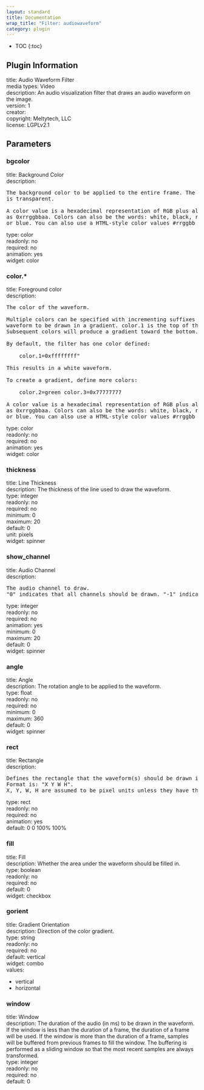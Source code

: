 ```yaml
---
layout: standard
title: Documentation
wrap_title: "Filter: audiowaveform"
category: plugin
---
```

* TOC
{:toc}

## Plugin Information

title: Audio Waveform Filter  
media types:
Video  
description: An audio visualization filter that draws an audio waveform on the image.  
version: 1  
creator:   
copyright: Meltytech, LLC  
license: LGPLv2.1  

## Parameters

### bgcolor

title: Background Color    
description:
<pre>
The background color to be applied to the entire frame. The default color
is transparent.

A color value is a hexadecimal representation of RGB plus alpha channel
as 0xrrggbbaa. Colors can also be the words: white, black, red, green,
or blue. You can also use a HTML-style color values #rrggbb or #aarrggbb.
</pre>
type: color  
readonly: no  
required: no  
animation: yes  
widget: color  

### color.*

title: Foreground color    
description:
<pre>
The color of the waveform.

Multiple colors can be specified with incrementing suffixes to cause the
waveform to be drawn in a gradient. color.1 is the top of the waveform.
Subsequent colors will produce a gradient toward the bottom.

By default, the filter has one color defined:

    color.1=0xffffffff"

This results in a white waveform.

To create a gradient, define more colors:

    color.2=green color.3=0x77777777

A color value is a hexadecimal representation of RGB plus alpha channel
as 0xrrggbbaa. Colors can also be the words: white, black, red, green,
or blue. You can also use a HTML-style color values #rrggbb or #aarrggbb.
</pre>
type: color  
readonly: no  
required: no  
animation: yes  
widget: color  

### thickness

title: Line Thickness    
description:
The thickness of the line used to draw the waveform.  
type: integer  
readonly: no  
required: no  
minimum: 0  
maximum: 20  
default: 0  
unit: pixels  
widget: spinner  

### show_channel

title: Audio Channel    
description:
<pre>
The audio channel to draw.
"0" indicates that all channels should be drawn. "-1" indicates that all channels will be added together in a single waveform.
</pre>
type: integer  
readonly: no  
required: no  
animation: yes  
minimum: 0  
maximum: 20  
default: 0  
widget: spinner  

### angle

title: Angle    
description:
The rotation angle to be applied to the waveform.  
type: float  
readonly: no  
required: no  
minimum: 0  
maximum: 360  
default: 0  
widget: spinner  

### rect

title: Rectangle    
description:
<pre>
Defines the rectangle that the waveform(s) should be drawn in.
Format is: "X Y W H".
X, Y, W, H are assumed to be pixel units unless they have the suffix '%'.
</pre>
type: rect  
readonly: no  
required: no  
animation: yes  
default: 0 0 100% 100%  

### fill

title: Fill    
description:
Whether the area under the waveform should be filled in.  
type: boolean  
readonly: no  
required: no  
default: 0  
widget: checkbox  

### gorient

title: Gradient Orientation    
description:
Direction of the color gradient.  
type: string  
readonly: no  
required: no  
default: vertical  
widget: combo  
values:  

* vertical
* horizontal

### window

title: Window    
description:
The duration of the audio (in ms) to be drawn in the waveform. If the window is less than the duration of a frame, the duration of a frame will be used. If the window is more than the duration of a frame, samples will be buffered from previous frames to fill the window. The buffering is performed as a sliding window so that the most recent samples are always transformed.  
type: integer  
readonly: no  
required: no  
default: 0  

